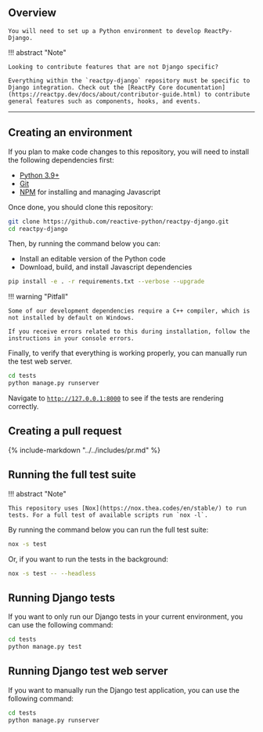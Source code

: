## Overview

<p class="intro" markdown>

    You will need to set up a Python environment to develop ReactPy-Django.

</p>

!!! abstract "Note"

    Looking to contribute features that are not Django specific?

    Everything within the `reactpy-django` repository must be specific to Django integration. Check out the [ReactPy Core documentation](https://reactpy.dev/docs/about/contributor-guide.html) to contribute general features such as components, hooks, and events.

---

## Creating an environment

If you plan to make code changes to this repository, you will need to install the following dependencies first:

-   [Python 3.9+](https://www.python.org/downloads/)
-   [Git](https://git-scm.com/downloads)
-   [NPM](https://docs.npmjs.com/try-the-latest-stable-version-of-npm) for installing and managing Javascript

Once done, you should clone this repository:

```bash linenums="0"
git clone https://github.com/reactive-python/reactpy-django.git
cd reactpy-django
```

Then, by running the command below you can:

-   Install an editable version of the Python code
-   Download, build, and install Javascript dependencies

```bash linenums="0"
pip install -e . -r requirements.txt --verbose --upgrade
```

!!! warning "Pitfall"

    Some of our development dependencies require a C++ compiler, which is not installed by default on Windows.

    If you receive errors related to this during installation, follow the instructions in your console errors.

Finally, to verify that everything is working properly, you can manually run the test web server.

```bash linenums="0"
cd tests
python manage.py runserver
```

Navigate to [`http://127.0.0.1:8000`](http://127.0.0.1:8000) to see if the tests are rendering correctly.

## Creating a pull request

{% include-markdown "../../includes/pr.md" %}

## Running the full test suite

!!! abstract "Note"

    This repository uses [Nox](https://nox.thea.codes/en/stable/) to run tests. For a full test of available scripts run `nox -l`.

By running the command below you can run the full test suite:

```bash linenums="0"
nox -s test
```

Or, if you want to run the tests in the background:

```bash linenums="0"
nox -s test -- --headless
```

## Running Django tests

If you want to only run our Django tests in your current environment, you can use the following command:

```bash linenums="0"
cd tests
python manage.py test
```

## Running Django test web server

If you want to manually run the Django test application, you can use the following command:

```bash linenums="0"
cd tests
python manage.py runserver
```
